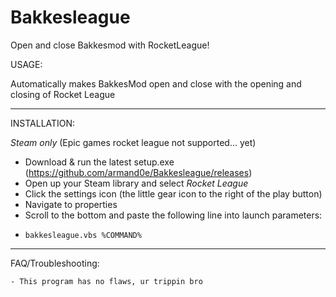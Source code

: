 # Bakkesleague
Open and close Bakkesmod with RocketLeague!

USAGE:

Automatically makes BakkesMod open and close with the opening and closing of Rocket League 

___________________________________________________________________________________________

INSTALLATION:

*Steam only* (Epic games rocket league not supported... yet)

* Download & run the latest setup.exe (https://github.com/armand0e/Bakkesleague/releases)
* Open up your Steam library and select *Rocket League*
* Click the settings icon (the little gear icon to the right of the play button)
* Navigate to properties
* Scroll to the bottom and paste the following line into launch parameters:
*     bakkesleague.vbs %COMMAND%

____________________________________________________________________________________________

FAQ/Troubleshooting:

    - This program has no flaws, ur trippin bro

